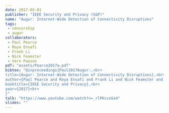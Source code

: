 ```yaml
---
date: 2017-05-01
publisher: "IEEE Security and Privacy (S&P)"
name: "Augur: Internet-Wide Detection of Connectivity Disruptions"
tags:
 - censorship
 - augur
collaborators:
 - Paul Pearce
 - Roya Ensafi
 - Frank Li
 - Nick Feamster
 - Vern Paxson
pdf: "assets/Pearce2017a.pdf"
bibtex: "@inproceedings{Paul2017Augur:,<br>
title={Augur: Internet-Wide Detection of Connectivity Disruptions},<br>
author={Paul Pearce and Roya Ensafi and Frank Li and Nick Feamster and Vern Paxson},<br>
booktitle={IEEE Security and Privacy},<br>
year={2017}<br>
}"
talk: "https://www.youtube.com/watch?v=_rlPKcvzGx4"
slides: ""
---
```

